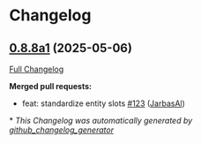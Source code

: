 # Changelog

## [0.8.8a1](https://github.com/OpenVoiceOS/ovos-skill-wikipedia/tree/0.8.8a1) (2025-05-06)

[Full Changelog](https://github.com/OpenVoiceOS/ovos-skill-wikipedia/compare/0.8.6...0.8.8a1)

**Merged pull requests:**

- feat: standardize entity slots [\#123](https://github.com/OpenVoiceOS/ovos-skill-wikipedia/pull/123) ([JarbasAl](https://github.com/JarbasAl))



\* *This Changelog was automatically generated by [github_changelog_generator](https://github.com/github-changelog-generator/github-changelog-generator)*
